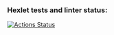 ### Hexlet tests and linter status:
[![Actions Status](https://github.com/tonytoponi/backend-project-lvl4/workflows/hexlet-check/badge.svg)](https://github.com/tonytoponi/backend-project-lvl4/actions)